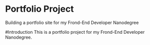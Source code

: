# Portfolio Project
Building a portfolio site for my Frond-End Developer Nanodegree


#Introduction
This is a portfolio project for my Frond-End Developer Nanodegree.